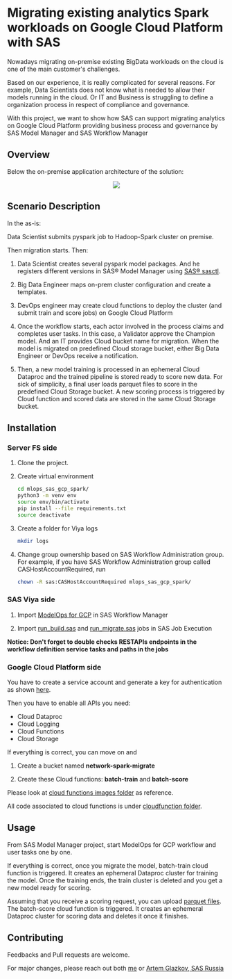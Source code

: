 # Migrating existing analytics Spark workloads on Google Cloud Platform with SAS 

Nowadays migrating on-premise existing BigData workloads on the cloud is one of the main
customer's challenges.

Based on our experience, it is really complicated for several reasons. 
For example, Data Scientists does not know what is needed to allow their models 
running in the cloud. Or IT and Business is struggling to define a organization process
in respect of compliance and governance.

With this project, we want to show how SAS can support migrating analytics on 
Google Cloud Platform providing business process and governance by SAS Model Manager 
and SAS Workflow Manager

## Overview 

Below the on-premise application architecture of the solution:

<p align="center">
<img src="https://github.com/IvanNardini/mlops_sas_gcp_spark/raw/master/mm_gcp_final.png">
</p>

## Scenario Description

In the as-is: 

Data Scientist submits pyspark job to Hadoop-Spark cluster on premise. 

Then migration starts. Then: 

1. Data Scientist creates several pyspark model packages. And he registers different versions in SAS® Model Manager 
using [SAS® sasctl](https://github.com/sassoftware/python-sasctl).

2. Big Data Engineer maps on-prem cluster configuration and create a templates. 

3. DevOps engineer may create cloud functions to deploy the cluster (and submit train and score jobs) on Google Cloud Platform

4. Once the workflow starts, each actor involved in the process claims and completes user tasks. 
In this case, a Validator approve the Champion model. And an IT provides
Cloud bucket name for migration. When the model is migrated on predefined Cloud storage bucket, 
either Big Data Engineer or DevOps receive a notification.

5. Then, a new model training is processed in an ephemeral Cloud Dataproc and the trained pipeline is stored ready to score new data.
For sick of simplicity, a final user loads parquet files to score in the predefined Cloud Storage bucket.
A new scoring process is triggered by Cloud function and scored data are stored in the same
Cloud Storage bucket.

## Installation

### Server FS side

1. Clone the project.

2. Create virtual environment 

    ```bash
    cd mlops_sas_gcp_spark/
    python3 -m venv env
    source env/bin/activate
    pip install --file requirements.txt
    source deactivate
    ```
3. Create a folder for Viya logs

    ```bash
    mkdir logs
    ```

4. Change group ownership based on SAS Workflow Administration group.
For example, if you have SAS Workflow Administration group called CASHostAccountRequired, 
run 

    ```bash
    chown -R sas:CASHostAccountRequired mlops_sas_gcp_spark/
    ```
### SAS Viya side

1. Import [ModelOps for GCP](src/workflow/definition/) in SAS Workflow Manager

2. Import [run_build.sas](src/workflow/definition/run_build.sas) and [run_migrate.sas](src/workflow/definition/run_migrate.sas)
jobs in SAS Job Execution

**Notice: Don't forget to double checks RESTAPIs endpoints in the workflow definition service tasks and 
paths in the jobs**

### Google Cloud Platform side

You have to create a service account and generate a key
for authentication as shown [here](https://cloud.google.com/docs/authentication/getting-started#auth-cloud-implicit-python).

Then you have to enable all APIs you need:

* Cloud Dataproc 
* Cloud Logging 
* Cloud Functions 
* Cloud Storage

If everything is correct, you can move on and 

1. Create a bucket named **network-spark-migrate**

2. Create these Cloud functions: **batch-train** and **batch-score**

Please look at [cloud functions images folder](docs/images/cloud_functions/batch-train1.JPG)
as reference.

All code associated to cloud functions is under [cloudfunction folder](src/cloudfunction/batch_train/batch_train.py).

## Usage

From SAS Model Manager project, start ModelOps for GCP workflow and user tasks one by one.

If everything is correct, once you migrate the model, batch-train cloud function is triggered.
It creates an ephemeral Dataproc cluster for training the model.
Once the training ends, the train cluster is deleted and you get a
new model ready for scoring.

Assuming that you receive a scoring request, you can upload [parquet files](data/processed/ML-MATT-CompetitionQT1920_val_processed.parquet).
The batch-score cloud function is triggered. It creates an ephemeral Dataproc cluster for scoring data and deletes it 
once it finishes. 

## Contributing
Feedbacks and Pull requests are welcome. 

For major changes, please reach out both [me](https://www.linkedin.com/in/ivan-nardini/) or 
[Artem Glazkov, SAS Russia](https://www.linkedin.com/in/artem-glazkov-80753824/)